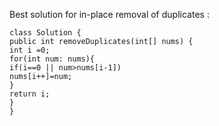 Best solution for in-place removal of duplicates :
​
```
class Solution {
public int removeDuplicates(int[] nums) {
int i =0;
for(int num: nums){
if(i==0 || num>nums[i-1])
nums[i++]=num;
}
return i;
}
}
```